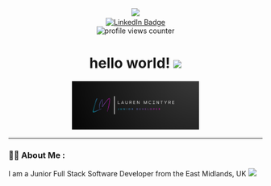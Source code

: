 <!-- # laumack -->

<div id="header" align="center">
  <img src="https://media.giphy.com/media/dWxO36Jzd6bTSt5dIY/giphy.gif" width="150"/>
</div>

<div id="badges" align="center">
  <a href="https://www.linkedin.com/in/laumack/">
    <img src="https://img.shields.io/badge/LinkedIn-blue?style=for-the-badge&logo=linkedin&logoColor=white" alt="LinkedIn Badge"/>
  </a>
</div>

<div id="counter" align = "center">
  <img src="https://komarev.com/ghpvc/?username=laumack&style=flat-square&color=blue" alt="profile views counter"/>
</div>

<h1 align="center">
  hello world!
  <img src="https://media.giphy.com/media/v1.Y2lkPTc5MGI3NjExcnkzcjllYTU5NzhoeXY4YjVhcjNrajFjdnNlZnQ0NDh0NGQydWxmcCZlcD12MV9pbnRlcm5hbF9naWZfYnlfaWQmY3Q9cw/hvRJCLFzcasrR4ia7z/giphy.gif" width="30px"/>
</h1>

<div align="center">
  <img src="./src/full_logo_colour.png" width="50%"/>
</div>

---

### 👩‍💻 About Me :

I am a Junior Full Stack Software Developer  from the East Midlands, UK <img src="https://media.giphy.com/media/fVJn7sPHp0T0kzMnIk/giphy.gif" width="30">




<!-- <div id="header" align="center">
<img src="https://media.giphy.com/media/SUQCXTkMd1ziNblgIx/giphy.gif" width="100"/>
</div> -->
